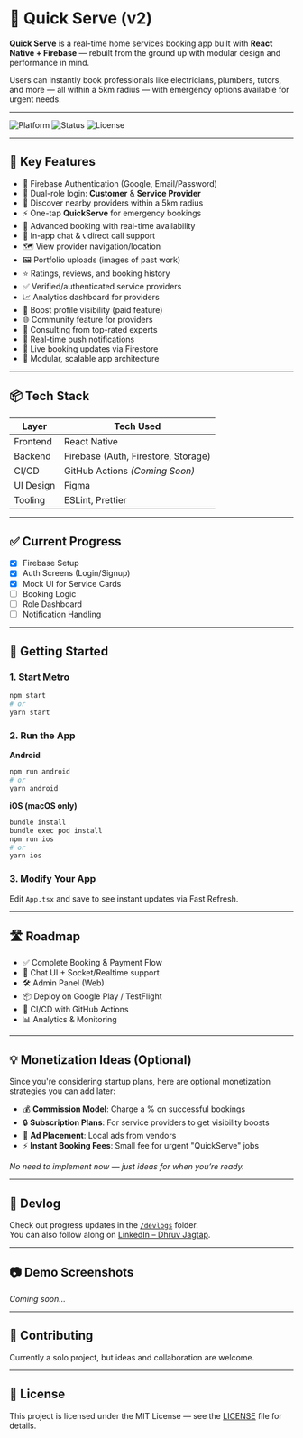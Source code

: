 # 🚀 Quick Serve (v2)

**Quick Serve** is a real-time home services booking app built with **React Native + Firebase** — rebuilt from the ground up with modular design and performance in mind.

Users can instantly book professionals like electricians, plumbers, tutors, and more — all within a 5km radius — with emergency options available for urgent needs.

---

![Platform](https://img.shields.io/badge/platform-react--native-blue)
![Status](https://img.shields.io/badge/status-in%20development-yellow)
![License](https://img.shields.io/badge/license-MIT-green)

---

## 🎯 Key Features

- 🔐 Firebase Authentication (Google, Email/Password)
- 👥 Dual-role login: **Customer** & **Service Provider**
- 📍 Discover nearby providers within a 5km radius
- ⚡ One-tap **QuickServe** for emergency bookings
- 📅 Advanced booking with real-time availability
- 💬 In-app chat & 📞 direct call support
- 🗺️ View provider navigation/location
- 🖼️ Portfolio uploads (images of past work)
- ⭐ Ratings, reviews, and booking history
- ✅ Verified/authenticated service providers
- 📈 Analytics dashboard for providers
- 🎯 Boost profile visibility (paid feature)
- 🌐 Community feature for providers
- 🧠 Consulting from top-rated experts
- 🔔 Real-time push notifications
- 🔄 Live booking updates via Firestore
- 🧩 Modular, scalable app architecture

---

## 📦 Tech Stack

| Layer     | Tech Used                           |
| --------- | ----------------------------------- |
| Frontend  | React Native                        |
| Backend   | Firebase (Auth, Firestore, Storage) |
| CI/CD     | GitHub Actions _(Coming Soon)_      |
| UI Design | Figma                               |
| Tooling   | ESLint, Prettier                    |

---

## ✅ Current Progress

- [x] Firebase Setup
- [x] Auth Screens (Login/Signup)
- [x] Mock UI for Service Cards
- [ ] Booking Logic
- [ ] Role Dashboard
- [ ] Notification Handling

---

## 🚀 Getting Started

### 1. Start Metro

```sh
npm start
# or
yarn start
```

### 2. Run the App

**Android**

```sh
npm run android
# or
yarn android
```

**iOS (macOS only)**

```sh
bundle install
bundle exec pod install
npm run ios
# or
yarn ios
```

### 3. Modify Your App

Edit `App.tsx` and save to see instant updates via Fast Refresh.

---

## 🛣️ Roadmap

- ✅ Complete Booking & Payment Flow
- 🔄 Chat UI + Socket/Realtime support
- 🛠️ Admin Panel (Web)
- 📦 Deploy on Google Play / TestFlight
- 🔁 CI/CD with GitHub Actions
- 📊 Analytics & Monitoring

---

## 💡 Monetization Ideas (Optional)

Since you're considering startup plans, here are optional monetization strategies you can add later:

- 💰 **Commission Model**: Charge a % on successful bookings
- 🔒 **Subscription Plans**: For service providers to get visibility boosts
- 📢 **Ad Placement**: Local ads from vendors
- ⚡ **Instant Booking Fees**: Small fee for urgent "QuickServe" jobs

_No need to implement now — just ideas for when you’re ready._

---

## 📝 Devlog

Check out progress updates in the [`/devlogs`](./devlogs) folder.  
You can also follow along on [LinkedIn – Dhruv Jagtap](https://www.linkedin.com/in/dhruv-jagtap-27486928a/).

---

## 📷 Demo Screenshots

_Coming soon…_

---

## 🤝 Contributing

Currently a solo project, but ideas and collaboration are welcome.

---

## 📜 License

This project is licensed under the MIT License — see the [LICENSE](./LICENSE) file for details.
